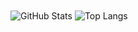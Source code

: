<img align="center" alt="GitHub Stats" src="https://github-readme-stats.vercel.app/api?username=X-Zero-L&show_icons=true&count_private=true" />
<img align="center" alt="Top Langs" src="https://github-readme-stats.vercel.app/api/top-langs/?username=X-Zero-L&layout=compact&exclude=html,javascript,css,hlsl,batchfile" />
